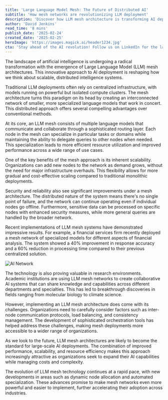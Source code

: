 ```yaml
---
title: 'Large Language Model Mesh: The Future of Distributed AI'
subtitle: 'How mesh networks are revolutionizing LLM deployment'
description: 'Discover how LLM mesh architecture is transforming AI deployment through distributed networks of specialized language models, offering improved scalability, security, and performance. Learn about real-world implementations and the future of this revolutionary approach to artificial intelligence.'
author: 'David Jenkins'
read_time: '8 mins'
publish_date: '2025-02-24'
created_date: '2025-02-25'
heroImage: 'https://images.magick.ai/header1234.jpg'
cta: 'Stay ahead of the AI revolution! Follow us on LinkedIn for the latest insights on LLM mesh technologies and other cutting-edge developments in artificial intelligence.'
---
```


The landscape of artificial intelligence is undergoing a radical transformation with the emergence of Large Language Model (LLM) mesh architectures. This innovative approach to AI deployment is reshaping how we think about scalable, distributed intelligence systems.

Traditional LLM deployments often rely on centralized infrastructure, with models running on powerful but isolated compute clusters. The mesh architecture turns this paradigm on its head by creating an interconnected network of smaller, more specialized language models that work in concert. This distributed approach offers several compelling advantages over conventional methods.

At its core, an LLM mesh consists of multiple language models that communicate and collaborate through a sophisticated routing layer. Each node in the mesh can specialize in particular tasks or domains while maintaining the ability to delegate queries to other nodes when needed. This specialization leads to more efficient resource utilization and improved performance across a wide range of use cases.

One of the key benefits of the mesh approach is its inherent scalability. Organizations can add new nodes to the network as demand grows, without the need for major infrastructure overhauls. This flexibility allows for more gradual and cost-effective scaling compared to traditional monolithic deployments.

Security and reliability also see significant improvements under a mesh architecture. The distributed nature of the system means there's no single point of failure, and the network can continue operating even if individual nodes go offline. Furthermore, sensitive data can be processed on specific nodes with enhanced security measures, while more general queries are handled by the broader network.

Recent implementations of LLM mesh systems have demonstrated impressive results. For example, a financial services firm recently deployed a mesh network of specialized models for different aspects of financial analysis. The system showed a 40% improvement in response accuracy and a 60% reduction in processing time compared to their previous centralized solution.

![AI Network](https://i.magick.ai/1738406181100_AI_network_image.webp)

The technology is also proving valuable in research environments. Academic institutions are using LLM mesh networks to create collaborative AI systems that can share knowledge and capabilities across different departments and specialties. This has led to breakthrough discoveries in fields ranging from molecular biology to climate science.

However, implementing an LLM mesh architecture does come with its challenges. Organizations need to carefully consider factors such as inter-node communication protocols, load balancing, and consistency management. The development of sophisticated orchestration tools has helped address these challenges, making mesh deployments more accessible to a wider range of organizations.

As we look to the future, LLM mesh architectures are likely to become the standard for large-scale AI deployments. The combination of improved performance, scalability, and resource efficiency makes this approach increasingly attractive as organizations seek to expand their AI capabilities while managing costs and complexity.

The evolution of LLM mesh technology continues at a rapid pace, with new developments in areas such as dynamic node allocation and automated specialization. These advances promise to make mesh networks even more powerful and easier to implement, further accelerating their adoption across industries.